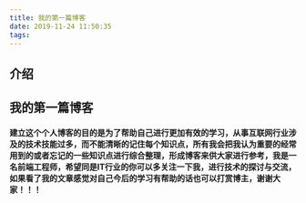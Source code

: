 ```yaml
---
title: 我的第一篇博客
date: 2019-11-24 11:50:35
tags:
---
```

## 介绍
<!-- more -->
## 我的第一篇博客

#### 建立这个个人博客的目的是为了帮助自己进行更加有效的学习，从事互联网行业涉及的技术技能过多，而不能清晰的记住每个知识点，所有我会把我认为重要的经常用到的或者忘记的一些知识点进行综合整理，形成博客来供大家进行参考，我是一名前端工程师，希望同是IT行业的你可以多关注一下我，进行技术的探讨与交流，如果看了我的文章感觉对自己今后的学习有帮助的话也可以打赏博主，谢谢大家！！！
<!-- more -->




